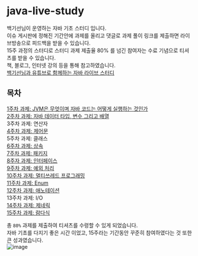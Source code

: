 # java-live-study
백기선님이 운영하는 자바 기초 스터디 입니다.  
이슈 게시판에 정해진 기간안에 과제를 올리고 댓글로 과제 풀이 링크를 제출하면 라이브방송으로 피드백을 받을 수 있습니다.    
15주 과정의 스터디로 스터디 과제 제출율 80% 를 넘긴 참여자는 수료 기념으로 티셔츠를 받을 수 있습니다.  
책, 블로그, 인터넷 강의 등을 통해 참고하였습니다.  
[백기선님과 유튜브로 함께하는 자바 라이브 스터디](https://github.com/whiteship/live-study)

## 목차
[1주차 과제: JVM은 무엇이며 자바 코드는 어떻게 실행하는 것인가](https://github.com/oktopman/java-live-study/blob/main/assignment/week1.md)      
[2주차 과제: 자바 데이터 타입, 변수 그리고 배열](https://github.com/oktopman/java-live-study/blob/main/assignment/week2.md)    
3주차 과제: 연산자  
[4주차 과제: 제어문](https://github.com/oktopman/java-live-study/blob/main/assignment/week4.md)  
5주차 과제: 클래스  
[6주차 과제: 상속](https://github.com/oktopman/java-live-study/blob/main/assignment/week6.md)  
[7주차 과제: 패키지](https://github.com/oktopman/java-live-study/blob/main/assignment/week7.md)  
[8주자 과제: 인터페이스](https://github.com/oktopman/java-live-study/blob/main/assignment/week8.md)  
[9주차 과제: 예외 처리](https://github.com/oktopman/java-live-study/blob/main/assignment/week9.md)  
[10주차 과제: 멀티쓰레드 프로그래밍](https://github.com/oktopman/java-live-study/blob/main/assignment/week10.md)  
[11주차 과제: Enum](https://github.com/oktopman/java-live-study/blob/main/assignment/week11.md)  
[12주차 과제: 애노테이션](https://github.com/oktopman/java-live-study/blob/main/assignment/week12.md)  
13주차 과제: I/O  
[14주차 과제: 제네릭](https://github.com/oktopman/java-live-study/blob/main/assignment/week14.md)  
[15주차 과제: 람다식](https://github.com/oktopman/java-live-study/blob/main/assignment/week15.md)  

총 `80%` 과제를 제출하여 티셔츠를 수령할 수 있게 되었습니다.  
자바 기초를 다지기 좋은 시간 이었고, 15주라는 기간동안 꾸준히 참여하였다는 것 또한 큰 성과였습니다.  
![image](https://user-images.githubusercontent.com/55048593/110237666-75925d80-7f80-11eb-9369-976bb0d58ecc.png)